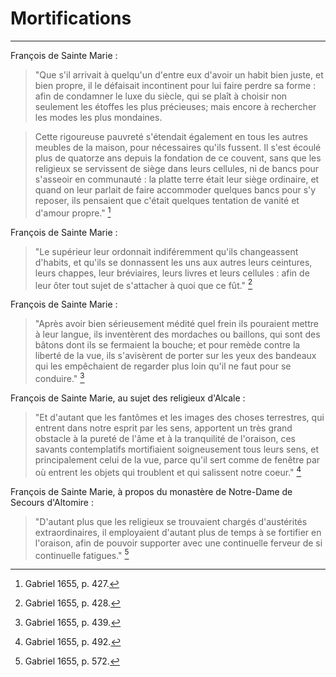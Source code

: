 # Mortifications

***

François de Sainte Marie :

> "Que s'il arrivait à quelqu'un d'entre eux d'avoir un habit bien juste, et bien propre, il le défaisait incontinent pour lui faire perdre sa forme : afin de condamner le luxe du siècle, qui se plaît à choisir non seulement les étoffes les plus précieuses; mais encore à rechercher les modes les plus mondaines.

> Cette rigoureuse pauvreté s'étendait également en tous les autres meubles de la maison, pour nécessaires qu'ils fussent. Il s'est écoulé plus de quatorze ans depuis la fondation de ce couvent, sans que les religieux se servissent de siège dans leurs cellules, ni de bancs pour s'asseoir en communauté : la platte terre était leur siège ordinaire, et quand on leur parlait de faire accommoder quelques bancs pour s'y reposer, ils pensaient que c'était quelques tentation de vanité et d'amour propre." [^1]

[^1]: Gabriel 1655, p. 427.

François de Sainte Marie :

> "Le supérieur leur ordonnait indiféremment qu'ils changeassent d'habits, et qu'ils se donnassent les uns aux autres leurs ceintures, leurs chappes, leur bréviaires, leurs livres et leurs cellules : afin de leur ôter tout sujet de s'attacher à quoi que ce fût." [^2]

[^2]: Gabriel 1655, p. 428.

François de Sainte Marie :

> "Après avoir bien sérieusement médité quel frein ils pouraient mettre à leur langue, ils inventèrent des mordaches ou baillons, qui sont des bâtons dont ils se fermaient la bouche; et pour remède contre la liberté de la vue, ils s'avisèrent de porter sur les yeux des bandeaux qui les empêchaient de regarder plus loin qu'il ne faut pour se conduire." [^3]

[^3]: Gabriel 1655, p. 439.

François de Sainte Marie, au sujet des religieux d'Alcale :

> "Et d'autant que les fantômes et les images des choses terrestres, qui entrent dans notre esprit par les sens, apportent un très grand obstacle à la pureté de l'âme et à la tranquilité de l'oraison, ces savants contemplatifs mortifiaient soigneusement tous leurs sens, et principalement celui de la vue, parce qu'il sert comme de fenêtre par où entrent les objets qui troublent et qui salissent notre coeur." [^4]

[^4]: Gabriel 1655, p. 492.

François de Sainte Marie, à propos du monastère de Notre-Dame de Secours d'Altomire :

> "D'autant plus que les religieux se trouvaient chargés d'austérités extraordinaires, il employaient d'autant plus de temps à se fortifier en l'oraison, afin de pouvoir supporter avec une continuelle ferveur de si continuelle fatigues." [^5]

[^5]: Gabriel 1655, p. 572.


